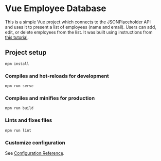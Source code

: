 # Vue Employee Database

This is a simple Vue project which connects to the JSONPlaceholder API and uses it to present a list of employees (name and email). Users can add, edit, or delete employees from the list. It was built using instructions from [this tutorial](https://www.taniarascia.com/getting-started-with-vue/).

## Project setup

```
npm install
```

### Compiles and hot-reloads for development

```
npm run serve
```

### Compiles and minifies for production

```
npm run build
```

### Lints and fixes files

```
npm run lint
```

### Customize configuration

See [Configuration Reference](https://cli.vuejs.org/config/).
